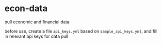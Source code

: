 # econ-data
pull economic and financial data

before use, create a file `api_keys.yml` based on `sample_api_keys.yml`, and fill in relevant api keys for data pull

